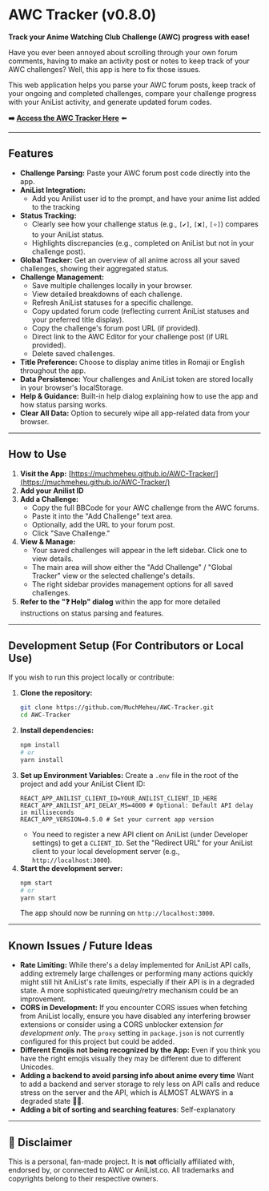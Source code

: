 # AWC Tracker (v0.8.0)

**Track your Anime Watching Club Challenge (AWC) progress with ease!**

Have you ever been annoyed about scrolling through your own forum comments, having to make an activity post or notes to keep track of your AWC challenges? Well, this app is here to fix those issues.

This web application helps you parse your AWC forum posts, keep track of your ongoing and completed challenges, compare your challenge progress with your AniList activity, and generate updated forum codes.

**➡️ [Access the AWC Tracker Here](https://muchmeheu.github.io/AWC-Tracker/)** ⬅️

---

## Features

*   **Challenge Parsing:** Paste your AWC forum post code directly into the app.
*   **AniList Integration:**
    *   Add you Anilist user id to the prompt, and have your anime list added to the tracking
*   **Status Tracking:**
    *   Clearly see how your challenge status (e.g., `[✔️]`, `[❌]`, `[⭐]`) compares to your AniList status.
    *   Highlights discrepancies (e.g., completed on AniList but not in your challenge post).
*   **Global Tracker:** Get an overview of all anime across all your saved challenges, showing their aggregated status.
*   **Challenge Management:**
    *   Save multiple challenges locally in your browser.
    *   View detailed breakdowns of each challenge.
    *   Refresh AniList statuses for a specific challenge.
    *   Copy updated forum code (reflecting current AniList statuses and your preferred title display).
    *   Copy the challenge's forum post URL (if provided).
    *   Direct link to the AWC Editor for your challenge post (if URL provided).
    *   Delete saved challenges.
*   **Title Preference:** Choose to display anime titles in Romaji or English throughout the app.
*   **Data Persistence:** Your challenges and AniList token are stored locally in your browser's localStorage.
*   **Help & Guidance:** Built-in help dialog explaining how to use the app and how status parsing works.
*   **Clear All Data:** Option to securely wipe all app-related data from your browser.

---

## How to Use

1.  **Visit the App:** [https://muchmeheu.github.io/AWC-Tracker/](https://muchmeheu.github.io/AWC-Tracker/)
2.  **Add your Anilist ID**
3.  **Add a Challenge:**
    *   Copy the full BBCode for your AWC challenge from the AWC forums.
    *   Paste it into the "Add Challenge" text area.
    *   Optionally, add the URL to your forum post.
    *   Click "Save Challenge."
4.  **View & Manage:**
    *   Your saved challenges will appear in the left sidebar. Click one to view details.
    *   The main area will show either the "Add Challenge" / "Global Tracker" view or the selected challenge's details.
    *   The right sidebar provides management options for all saved challenges.
5.  **Refer to the "❓ Help" dialog** within the app for more detailed instructions on status parsing and features.

---

## Development Setup (For Contributors or Local Use)

If you wish to run this project locally or contribute:

1.  **Clone the repository:**
    ```bash
    git clone https://github.com/MuchMeheu/AWC-Tracker.git
    cd AWC-Tracker
    ```
2.  **Install dependencies:**
    ```bash
    npm install
    # or
    yarn install
    ```
3.  **Set up Environment Variables:**
    Create a `.env` file in the root of the project and add your AniList Client ID:
    ```env
    REACT_APP_ANILIST_CLIENT_ID=YOUR_ANILIST_CLIENT_ID_HERE
    REACT_APP_ANILIST_API_DELAY_MS=4000 # Optional: Default API delay in milliseconds
    REACT_APP_VERSION=0.5.0 # Set your current app version
    ```
    *   You need to register a new API client on AniList (under Developer settings) to get a `CLIENT_ID`. Set the "Redirect URL" for your AniList client to your local development server (e.g., `http://localhost:3000`).
4.  **Start the development server:**
    ```bash
    npm start
    # or
    yarn start
    ```
    The app should now be running on `http://localhost:3000`.

---

## Known Issues / Future Ideas

*   **Rate Limiting:** While there's a delay implemented for AniList API calls, adding extremely large challenges or performing many actions quickly might still hit AniList's rate limits, especially if their API is in a degraded state. A more sophisticated queuing/retry mechanism could be an improvement.
*   **CORS in Development:** If you encounter CORS issues when fetching from AniList locally, ensure you have disabled any interfering browser extensions or consider using a CORS unblocker extension *for development only*. The `proxy` setting in `package.json` is not currently configured for this project but could be added.
*   **Different Emojis not being recognized by the App:** Even if you think you have the right emojis visually they may be different due to different Unicodes.
*   **Adding a backend to avoid parsing info about anime every time** Want to add a backend and server storage to rely less on API calls and reduce stress on the server and the API, which is ALMOST ALWAYS in a degraded state 🤦‍♂.
*   **Adding a bit of sorting and searching features**: Self-explanatory

---

## 📢 Disclaimer

This is a personal, fan-made project. It is **not** officially affiliated with, endorsed by, or connected to AWC or AniList.co. All trademarks and copyrights belong to their respective owners.
